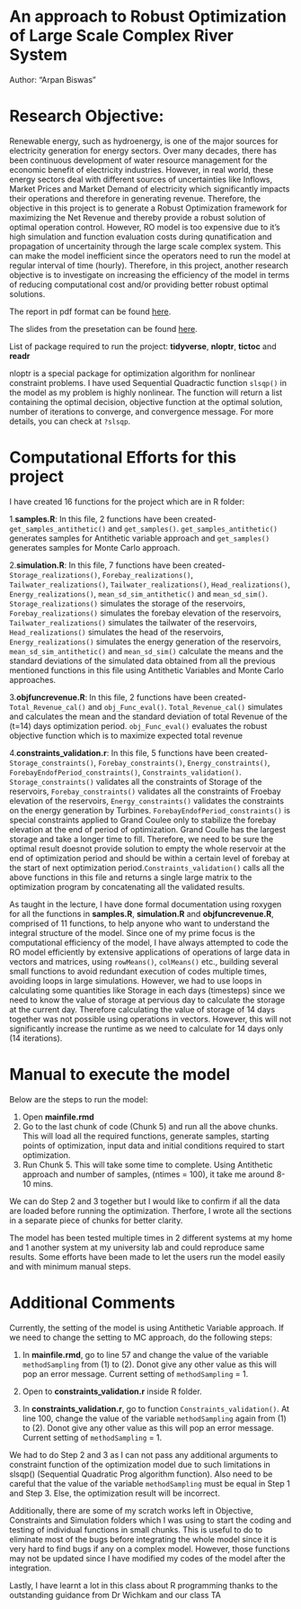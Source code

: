 
# An approach to Robust Optimization of Large Scale Complex River System

Author: “Arpan Biswas”

# Research Objective:

Renewable energy, such as hydroenergy, is one of the major sources for
electricity generation for energy sectors. Over many decades, there has
been continuous development of water resource management for the
economic benefit of electricity industries. However, in real world,
these energy sectors deal with different sources of uncertainties like
Inflows, Market Prices and Market Demand of electricity which
significantly impacts their operations and therefore in generating
revenue. Therefore, the objective in this project is to generate a
Robust Optimization framework for maximizing the Net Revenue and thereby
provide a robust solution of optimal operation control. However, RO
model is too expensive due to it’s high simulation and function
evaluation costs during qunatification and propagation of uncertainity
through the large scale complex system. This can make the model
inefficient since the operators need to run the model at regular
interval of time (hourly). Therefore, in this project, another research
objective is to investigate on increasing the efficiency of the model in
terms of reducing computational cost and/or providing better robust
optimal solutions.

The report in pdf format can be found
[here](https://github.com/ST541-Fall2018/arpanbiswas52-project-ComplexRiverSystem/blob/Master/Report.pdf).

The slides from the presetation can be found
[here](https://github.com/ST541-Fall2018/arpanbiswas52-project-ComplexRiverSystem/blob/Master/ProjectST541_Presentation.pdf).

List of package required to run the project: **tidyverse**, **nloptr**,
**tictoc** and **readr**

nloptr is a special package for optimization algorithm for nonlinear
constraint problems. I have used Sequential Quadractic function
`slsqp()` in the model as my problem is highly nonlinear. The function
will return a list containing the optimal decision, objective function
at the optimal solution, number of iterations to converge, and
convergence message. For more details, you can check at `?slsqp`.

# Computational Efforts for this project

I have created 16 functions for the project which are in R folder:

1\.**samples.R**: In this file, 2 functions have been created-
`get_samples_antithetic()` and `get_samples()`.
`get_samples_antithetic()` generates samples for Antithetic variable
approach and `get_samples()` generates samples for Monte Carlo approach.

2\.**simulation.R**: In this file, 7 functions have been created-
`Storage_realizations()`, `Forebay_realizations()`,
`Tailwater_realizations()`, `Tailwater_realizations()`,
`Head_realizations()`, `Energy_realizations()`,
`mean_sd_sim_antithetic()` and `mean_sd_sim()`. `Storage_realizations()`
simulates the storage of the reservoirs, `Forebay_realizations()`
simulates the forebay elevation of the reservoirs,
`Tailwater_realizations()` simulates the tailwater of the reservoirs,
`Head_realizations()` simulates the head of the reservoirs,
`Energy_realizations()` simulates the energy generation of the
reservoirs, `mean_sd_sim_antithetic()` and `mean_sd_sim()` calculate the
means and the standard deviations of the simulated data obtained from
all the previous mentioned functions in this file using Antithetic
Variables and Monte Carlo approaches.

3\.**objfuncrevenue.R**: In this file, 2 functions have been created-
`Total_Revenue_cal()` and `obj_Func_eval()`. `Total_Revenue_cal()`
simulates and calculates the mean and the standard deviation of total
Revenue of the \(t=14\) days optimization period. `obj_Func_eval()`
evaluates the robust objective function which is to maximize expected
total revenue

4\.**constraints\_validation.r**: In this file, 5 functions have been
created- `Storage_constraints()`, `Forebay_constraints()`,
`Energy_constraints()`, `ForebayEndofPeriod_constraints()`,
`Constraints_validation()`. `Storage_constraints()` validates all the
constraints of Storage of the reservoirs, `Forebay_constraints()`
validates all the constraints of Froebay elevation of the reservoirs,
`Energy_constraints()` validates the constraints on the energy
generation by Turbines. `ForebayEndofPeriod_constraints()` is special
constraints applied to Grand Coulee only to stabilize the forebay
elevation at the end of period of optimization. Grand Coulle has the
largest storage and take a longer time to fill. Therefore, we need to be
sure the optimal result doesnot provide solution to empty the whole
reservoir at the end of optimization period and should be within a
certain level of forebay at the start of next optimization
period.`Constraints_validation()` calls all the above functions in this
file and returns a single large matrix to the optimization program by
concatenating all the validated results.

As taught in the lecture, I have done formal documentation using roxygen
for all the functions in **samples.R**, **simulation.R** and
**objfuncrevenue.R**, comprised of 11 functions, to help anyone who want
to understand the integral structure of the model. Since one of my prime
focus is the computational efficiency of the model, I have always
attempted to code the RO model efficiently by extensive applications of
operations of large data in vectors and matrices, using `rowMeans()`,
`colMeans()` etc., building several small functions to avoid redundant
execution of codes multiple times, avoiding loops in large simulations.
However, we had to use loops in calculating some quantities like Storage
in each days (timesteps) since we need to know the value of storage at
pervious day to calculate the storage at the current day. Therefore
calculating the value of storage of 14 days together was not possible
using operations in vectors. However, this will not significantly
increase the runtime as we need to calculate for 14 days only (14
iterations).

# Manual to execute the model

Below are the steps to run the model:

1.  Open **mainfile.rmd**
2.  Go to the last chunk of code (Chunk 5) and run all the above chunks.
    This will load all the required functions, generate samples,
    starting points of optimization, input data and initial conditions
    required to start optimization.
3.  Run Chunk 5. This will take some time to complete. Using Antithetic
    approach and number of samples, \(ntimes = 100\), it take me around
    8-10 mins.

We can do Step 2 and 3 together but I would like to confirm if all the
data are loaded before running the optimization. Therfore, I wrote all
the sections in a separate piece of chunks for better clarity.

The model has been tested multiple times in 2 different systems at my
home and 1 another system at my university lab and could reproduce same
results. Some efforts have been made to let the users run the model
easily and with minimum manual steps.

# Additional Comments

Currently, the setting of the model is using Antithetic Variable
approach. If we need to change the setting to MC approach, do the
following steps:

1.  In **mainfile.rmd**, go to line 57 and change the value of the
    variable `methodSampling` from \(1\) to \(2\). Donot give any other
    value as this will pop an error message. Current setting of
    `methodSampling` = 1.

2.  Open to **constraints\_validation.r** inside R folder.

3.  In **constraints\_validation.r**, go to function
    `Constraints_validation()`. At line 100, change the value of the
    variable `methodSampling` again from \(1\) to \(2\). Donot give any
    other value as this will pop an error message. Current setting of
    `methodSampling` = 1.

We had to do Step 2 and 3 as I can not pass any additional arguments to
constraint function of the optimization model due to such limitations in
slsqp() (Sequential Quadratic Prog algorithm function). Also need to be
careful that the value of the variable `methodSampling` must be equal in
Step 1 and Step 3. Else, the optimization result will be incorrect.

Additionally, there are some of my scratch works left in Objective,
Constraints and Simulation folders which I was using to start the coding
and testing of individual functions in small chunks. This is useful to
do to eliminate most of the bugs before integrating the whole model
since it is very hard to find bugs if any on a complex model. However,
those functions may not be updated since I have modified my codes of the
model after the integration.

Lastly, I have learnt a lot in this class about R programming thanks to
the outstanding guidance from Dr Wichkam and our class TA

